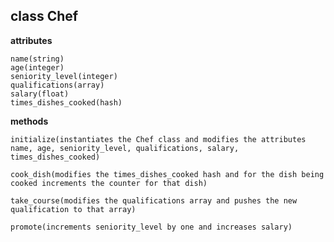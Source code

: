 ## class Chef

**attributes**

```
name(string)
age(integer)
seniority_level(integer)
qualifications(array)
salary(float)
times_dishes_cooked(hash)
```

**methods**

`initialize(instantiates the Chef class and modifies the attributes name, age, seniority_level, qualifications, salary, times_dishes_cooked)`

`cook_dish(modifies the times_dishes_cooked hash and for the dish being cooked increments the counter for that dish)`

`take_course(modifies the qualifications array and pushes the new qualification to that array)`

`promote(increments seniority_level by one and increases salary)`
